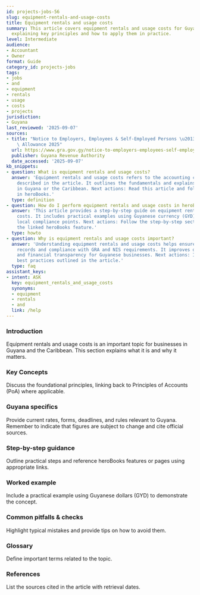 ```yaml
---
id: projects-jobs-56
slug: equipment-rentals-and-usage-costs
title: Equipment rentals and usage costs
summary: This article covers equipment rentals and usage costs for Guyanese businesses,
  explaining key principles and how to apply them in practice.
level: Intermediate
audience:
- Accountant
- Owner
format: Guide
category_id: projects-jobs
tags:
- jobs
- and
- equipment
- rentals
- usage
- costs
- projects
jurisdiction:
- Guyana
last_reviewed: '2025-09-07'
sources:
- title: "Notice to Employers, Employees & Self-Employed Persons \u2013 Revised Personal\
    \ Allowance 2025"
  url: https://www.gra.gov.gy/notice-to-employers-employees-self-employed-persons-revised-personal-allowance-and-deductions-for-income-tax-2025-copy/
  publisher: Guyana Revenue Authority
  date_accessed: '2025-09-07'
kb_snippets:
- question: What is equipment rentals and usage costs?
  answer: 'Equipment rentals and usage costs refers to the accounting concept or practice
    described in the article. It outlines the fundamentals and explains why it matters
    in Guyana or the Caribbean. Next actions: Read this article and follow the steps
    in heroBooks.'
  type: definition
- question: How do I perform equipment rentals and usage costs in heroBooks?
  answer: 'This article provides a step-by-step guide on equipment rentals and usage
    costs. It includes practical examples using Guyanese currency (GYD) and highlights
    local compliance points. Next actions: Follow the step-by-step section and use
    the linked heroBooks feature.'
  type: howto
- question: Why is equipment rentals and usage costs important?
  answer: 'Understanding equipment rentals and usage costs helps ensure accurate accounting
    records and compliance with GRA and NIS requirements. It improves decision-making
    and financial transparency for Guyanese businesses. Next actions: Implement the
    best practices outlined in the article.'
  type: faq
assistant_keys:
- intent: ASK
  key: equipment_rentals_and_usage_costs
  synonyms:
  - equipment
  - rentals
  - and
  link: /help
---
```


### Introduction
Equipment rentals and usage costs is an important topic for businesses in Guyana and the Caribbean. This section explains what it is and why it matters.

### Key Concepts
Discuss the foundational principles, linking back to Principles of Accounts (PoA) where applicable.

### Guyana specifics
Provide current rates, forms, deadlines, and rules relevant to Guyana. Remember to indicate that figures are subject to change and cite official sources.

### Step-by-step guidance
Outline practical steps and reference heroBooks features or pages using appropriate links.

### Worked example
Include a practical example using Guyanese dollars (GYD) to demonstrate the concept.

### Common pitfalls & checks
Highlight typical mistakes and provide tips on how to avoid them.

### Glossary
Define important terms related to the topic.

### References
List the sources cited in the article with retrieval dates.
